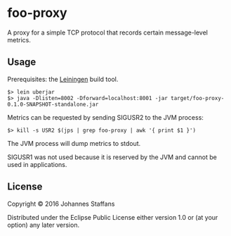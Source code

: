 # foo-proxy

A proxy for a simple TCP protocol that records certain message-level metrics.

## Usage

Prerequisites: the [Leiningen][lein] build tool.

```
$> lein uberjar
$> java -Dlisten=8002 -Dforward=localhost:8001 -jar target/foo-proxy-0.1.0-SNAPSHOT-standalone.jar
```

Metrics can be requested by sending SIGUSR2 to the JVM process:

```
$> kill -s USR2 $(jps | grep foo-proxy | awk '{ print $1 }')
```
The JVM process will dump metrics to stdout.

SIGUSR1 was not used because it is reserved by the JVM and cannot be used in applications.

## License

Copyright © 2016 Johannes Staffans

Distributed under the Eclipse Public License either version 1.0 or (at
your option) any later version.

[lein]: http://leiningen.org/
